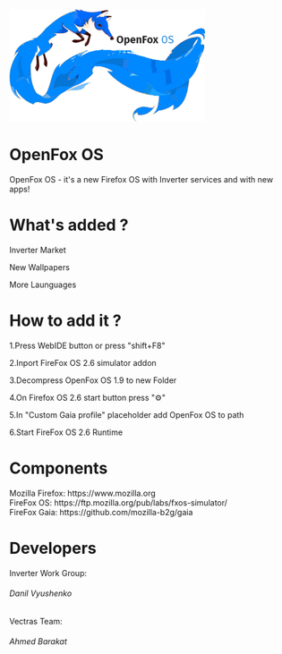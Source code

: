 <img src="img/Fxossmall32.png" width="350px">

<H1>OpenFox OS</H1>
<p>OpenFox OS - it's a new Firefox OS with Inverter services and with new apps!</p>

<h1>What's added ?</h1>

Inverter Market<br>

New Wallpapers<br>

More Launguages<br>

<h1>How to add it ?</h1>

1.Press WebIDE button or press "shift+F8"

2.Inport FireFox OS 2.6 simulator addon

3.Decompress OpenFox OS 1.9 to new Folder

4.On Firefox OS 2.6 start button press "⚙"

5.In "Custom Gaia profile" placeholder add OpenFox OS to path

6.Start FireFox OS 2.6 Runtime 

<h1>Components</h1>
Mozilla Firefox: https://www.mozilla.org<br>
FireFox OS: https://ftp.mozilla.org/pub/labs/fxos-simulator/ <br>
FireFox Gaia: https://github.com/mozilla-b2g/gaia<br>
<h1>Developers</h1>

<p>Inverter Work Group:</p>
<h6>Danil Vyushenko</h6>

<p>Vectras Team:</p>
<h6>Ahmed Barakat </h6>


